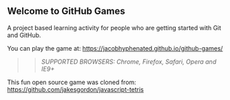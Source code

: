 ## Welcome to GitHub Games

A project based learning activity for people who are getting started with Git and GitHub.

You can play the game at: https://jacobhyphenated.github.io/github-games/

>> _*SUPPORTED BROWSERS*: Chrome, Firefox, Safari, Opera and IE9+_

This fun open source game was cloned from: https://github.com/jakesgordon/javascript-tetris

